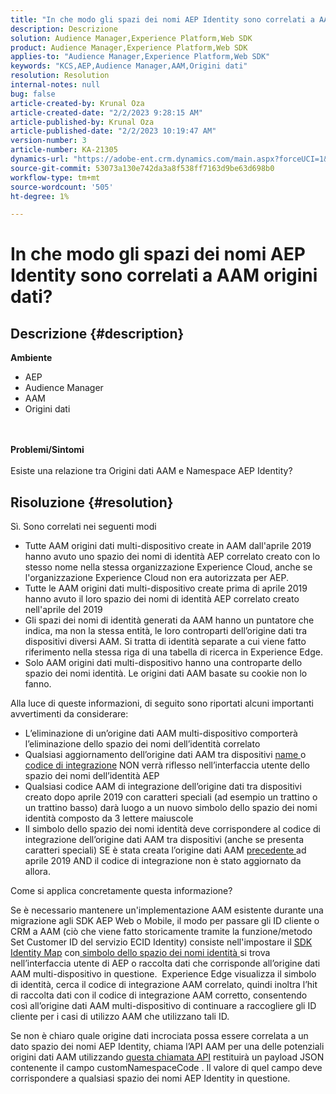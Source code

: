 ```yaml
---
title: "In che modo gli spazi dei nomi AEP Identity sono correlati a AAM origini dati?"
description: Descrizione
solution: Audience Manager,Experience Platform,Web SDK
product: Audience Manager,Experience Platform,Web SDK
applies-to: "Audience Manager,Experience Platform,Web SDK"
keywords: "KCS,AEP,Audience Manager,AAM,Origini dati"
resolution: Resolution
internal-notes: null
bug: false
article-created-by: Krunal Oza
article-created-date: "2/2/2023 9:28:15 AM"
article-published-by: Krunal Oza
article-published-date: "2/2/2023 10:19:47 AM"
version-number: 3
article-number: KA-21305
dynamics-url: "https://adobe-ent.crm.dynamics.com/main.aspx?forceUCI=1&pagetype=entityrecord&etn=knowledgearticle&id=c8e2b6e6-dba2-ed11-aad1-6045bd006149"
source-git-commit: 53073a130e742da3a8f538ff7163d9be63d698b0
workflow-type: tm+mt
source-wordcount: '505'
ht-degree: 1%

---
```


# In che modo gli spazi dei nomi AEP Identity sono correlati a AAM origini dati?

## Descrizione {#description}

<b>Ambiente</b>
- AEP
- Audience Manager
- AAM
- Origini dati

<br> <br><b>Problemi/Sintomi</b><br> <br>Esiste una relazione tra Origini dati AAM e Namespace AEP Identity?

## Risoluzione {#resolution}


Sì.  Sono correlati nei seguenti modi

- Tutte AAM origini dati multi-dispositivo create in AAM dall&#39;aprile 2019 hanno avuto uno spazio dei nomi di identità AEP correlato creato con lo stesso nome nella stessa organizzazione Experience Cloud, anche se l&#39;organizzazione Experience Cloud non era autorizzata per AEP.
- Tutte le AAM origini dati multi-dispositivo create prima di aprile 2019 hanno avuto il loro spazio dei nomi di identità AEP correlato creato nell&#39;aprile del 2019
- Gli spazi dei nomi di identità generati da AAM hanno un puntatore che indica, ma non la stessa entità, le loro controparti dell’origine dati tra dispositivi diversi AAM. Si tratta di identità separate a cui viene fatto riferimento nella stessa riga di una tabella di ricerca in Experience Edge.
- Solo AAM origini dati multi-dispositivo hanno una controparte dello spazio dei nomi identità. Le origini dati AAM basate su cookie non lo fanno.


Alla luce di queste informazioni, di seguito sono riportati alcuni importanti avvertimenti da considerare:

- L’eliminazione di un’origine dati AAM multi-dispositivo comporterà l’eliminazione dello spazio dei nomi dell’identità correlato
- Qualsiasi aggiornamento dell’origine dati AAM tra dispositivi <u>name </u>o <u>codice di integrazione</u> NON verrà riflesso nell’interfaccia utente dello spazio dei nomi dell’identità AEP
- Qualsiasi codice AAM di integrazione dell’origine dati tra dispositivi creato dopo aprile 2019 con caratteri speciali (ad esempio un trattino o un trattino basso) darà luogo a un nuovo simbolo dello spazio dei nomi identità composto da 3 lettere maiuscole
- Il simbolo dello spazio dei nomi identità deve corrispondere al codice di integrazione dell’origine dati AAM tra dispositivi (anche se presenta caratteri speciali) SE è stata creata l’origine dati AAM <u>precedente </u>ad aprile 2019 AND il codice di integrazione non è stato aggiornato da allora.


Come si applica concretamente questa informazione?

Se è necessario mantenere un&#39;implementazione AAM esistente durante una migrazione agli SDK AEP Web o Mobile, il modo per passare gli ID cliente o CRM a AAM (ciò che viene fatto storicamente tramite la funzione/metodo Set Customer ID del servizio ECID Identity) consiste nell&#39;impostare il [SDK Identity Map](https://experienceleague.adobe.com/docs/experience-platform/edge/identity/overview.html?lang=en) con<u> simbolo dello spazio dei nomi identità </u>si trova nell’interfaccia utente di AEP o raccolta dati che corrisponde all’origine dati AAM multi-dispositivo in questione.  Experience Edge visualizza il simbolo di identità, cerca il codice di integrazione AAM correlato, quindi inoltra l’hit di raccolta dati con il codice di integrazione AAM corretto, consentendo così all’origine dati AAM multi-dispositivo di continuare a raccogliere gli ID cliente per i casi di utilizzo AAM che utilizzano tali ID.

Se non è chiaro quale origine dati incrociata possa essere correlata a un dato spazio dei nomi AEP Identity, chiama l’API AAM per una delle potenziali origini dati AAM utilizzando [questa chiamata API](https://vhttps://bank.demdex.com/portal/swagger/index.html#/Data%20Source%20API/get_datasources__dataSourceId_) restituirà un payload JSON contenente il campo customNamespaceCode . Il valore di quel campo deve corrispondere a qualsiasi spazio dei nomi AEP Identity in questione.

